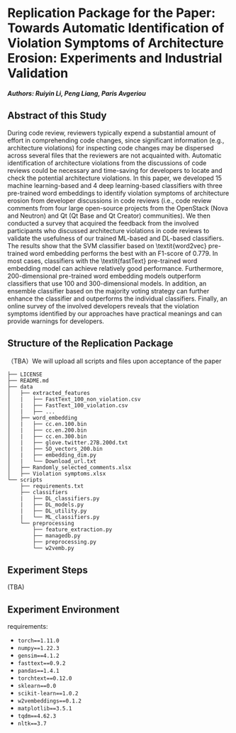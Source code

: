 # Replication Package for the Paper: Towards Automatic Identification of Violation Symptoms of Architecture Erosion: Experiments and Industrial Validation

##### Authors: Ruiyin Li, Peng Liang, Paris Avgeriou

## Abstract of this Study
During code review, reviewers typically expend a substantial amount of effort in comprehending code changes, since significant information (e.g., architecture violations) for inspecting code changes may be dispersed across several files that the reviewers are not acquainted with. Automatic identification of architecture violations from the discussions of code reviews could be necessary and time-saving for developers to locate and check the potential architecture violations. In this paper, we developed 15 machine learning-based and 4 deep learning-based classifiers with three pre-trained word embeddings to identify violation symptoms of architecture erosion from developer discussions in code reviews (i.e., code review comments from four large open-source projects from the OpenStack (Nova and Neutron) and Qt (Qt Base and Qt Creator) communities). We then conducted a survey that acquired the feedback from the involved participants who discussed architecture violations in code reviews to validate the usefulness of our trained ML-based and DL-based classifiers. The results show that the SVM classifier based on \textit{word2vec} pre-trained word embedding performs the best with an F1-score of 0.779. In most cases, classifiers with the \textit{fastText} pre-trained word embedding model can achieve relatively good performance. Furthermore, 200-dimensional pre-trained word embedding models outperform classifiers that use 100 and 300-dimensional models. In addition, an ensemble classifier based on the majority voting strategy can further enhance the classifier and outperforms the individual classifiers. Finally, an online survey of the involved developers reveals that the violation symptoms identified by our approaches have practical meanings and can provide warnings for developers.

## Structure of the Replication Package

（TBA）We will upload all scripts and files upon acceptance of the paper

```
├── LICENSE
├── README.md
├── data
│   ├── extracted_features
│   |   ├── FastText_100_non_violation.csv
│   |   ├── FastText_100_violation.csv
│   |   ├── ...
│   ├── word_embedding
│   |   ├── cc.en.100.bin
│   |   ├── cc.en.200.bin
│   |   ├── cc.en.300.bin
│   |   ├── glove.twitter.27B.200d.txt
│   |   ├── SO_vectors_200.bin
│   |   ├── embedding_dim.py
│   |   └── Download_url.txt
│   ├── Randomly_selected_comments.xlsx
│   ├── Violation symptoms.xlsx
└── scripts
    ├── requirements.txt
    ├── classifiers
    |   ├── DL_classifiers.py
    |   ├── DL_models.py
    |   ├── DL_utility.py
    |   └── ML_classifiers.py
    └── preprocessing
        ├── feature_extraction.py
        ├── managedb.py
        ├── preprocessing.py
        └── w2vemb.py
```

## Experiment Steps

(TBA)

<!-- 
Step 1: Preprocessing and feature extraction.

- Run `feature_extraction.py` to conduct preprocessing and feature extraction after adjusting appropriate parameters.
- It includes five steps: (1) Tokenization (2) Noise Removal (3) Stop words Removal (4) Capitalization Conversion (5) Stemming.
- Feature selection methods: word2vec, fastText, and Glove.

Step 2: Training classifiers.

- Run `Classifiers_ML.py` to train machine learning-based classifiers.
- Run `Classifiers_DL_classifiers.py` to train deep learning-based classifiers.
- Machine learning algorithms: Support Vector Machine (SVM), Logistic Regression (LR), Decision Tree (DT), Bernoulli Naive Bayes (NB), and k-Nearest Neighbor (kNN).
- Deep learning algorithm: TextCNN

Step 3: Ensemble classifier.

- Run `Ensemble classifier.py` to conduct voting strategy. -->


## Experiment Environment

requirements:
- `torch==1.11.0`
- `numpy==1.22.3`
- `gensim==4.1.2`
- `fasttext==0.9.2`
- `pandas==1.4.1`
- `torchtext==0.12.0`
- `sklearn==0.0`
- `scikit-learn==1.0.2`
- `w2vembeddings==0.1.2`
- `matplotlib==3.5.1`
- `tqdm==4.62.3`
- `nltk==3.7`

<!-- ## Cite

```
@article{Li2023vsae,
  author = {Li, Ruiyin and Avgeriou, Paris and Liang, Peng},
  title = {Towards Automatic Identification of Violation Symptoms of Architecture Erosion: Experiments and Industrial Validation},
  journal = {IEEE Transactions on Software Engineering},
  year = 2023,
  month = {},
  volume = ,
  number = ,
  issn = {},
  doi = {},
``` -->
